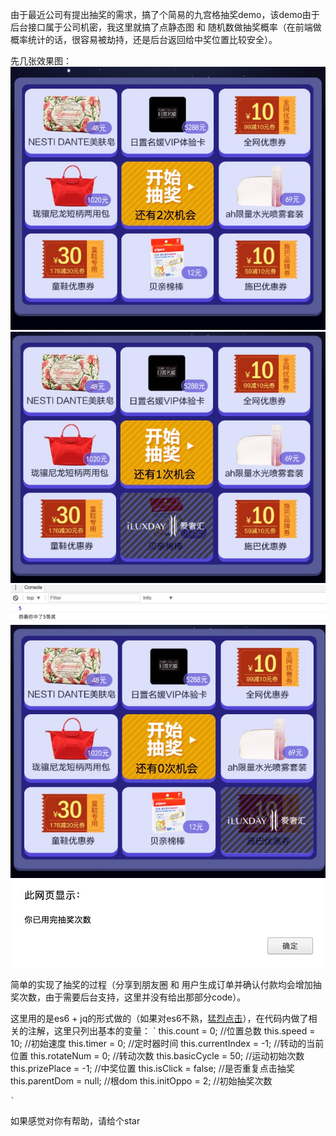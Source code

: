 由于最近公司有提出抽奖的需求，搞了个简易的九宫格抽奖demo，该demo由于后台接口属于公司机密，我这里就搞了点静态图 和 随机数做抽奖概率（在前端做概率统计的话，很容易被劫持，还是后台返回给中奖位置比较安全）。

先几张效果图：
![1](media/1.jpg)
![2](media/2.jpg)
![3](media/3.jpg)
![4](media/4.jpg)
![5](media/5.jpg)

简单的实现了抽奖的过程（分享到朋友圈 和 用户生成订单并确认付款均会增加抽奖次数，由于需要后台支持，这里并没有给出那部分code）。

这里用的是es6 + jq的形式做的（如果对es6不熟，[猛烈点击](http://es6.ruanyifeng.com/)），在代码内做了相关的注解，这里只列出基本的变量：
    `
    this.count = 0; //位置总数
    this.speed = 10; //初始速度
	this.timer = 0; //定时器时间
	this.currentIndex = -1; //转动的当前位置
	this.rotateNum = 0; //转动次数
	this.basicCycle = 50; //运动初始次数
	this.prizePlace = -1; //中奖位置
	this.isClick = false; //是否重复点击抽奖
	this.parentDom = null; //根dom
	this.initOppo = 2; //初始抽奖次数

	`  

如果感觉对你有帮助，请给个star			




